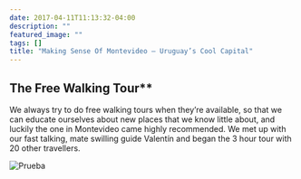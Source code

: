 ```yaml
---
date: 2017-04-11T11:13:32-04:00
description: ""
featured_image: ""
tags: []
title: "Making Sense Of Montevideo – Uruguay’s Cool Capital"
---
```


## The Free Walking Tour**

We always try to do free walking tours when they’re available, so that we can educate ourselves about new places that we know little about, and luckily the one in Montevideo came highly recommended. We met up with our fast talking, mate swilling guide Valentín and began the 3 hour tour with 20 other travellers.

![Prueba](/images/pal-sal.jpg)
